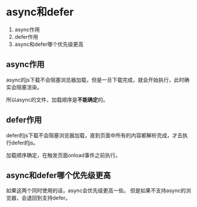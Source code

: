 # async和defer

1. async作用
2. defer作用
3. async和defer哪个优先级更高


## async作用
async的js下载不会阻塞浏览器加载，但是一旦下载完成，就会开始执行，此时确实会阻塞渲染。

所以async的文件，加载顺序是**不能确定**的。


## defer作用
defer的js下载不会阻塞浏览器加载，直到页面中所有的内容都解析完成，才去执行defer的js。

加载顺序确定，在触发页面onload事件之前执行。



## async和defer哪个优先级更高
如果这两个同时使用的话，async会优先级更高一些。
但是如果不支持async的浏览器，会退回到支持defer。
